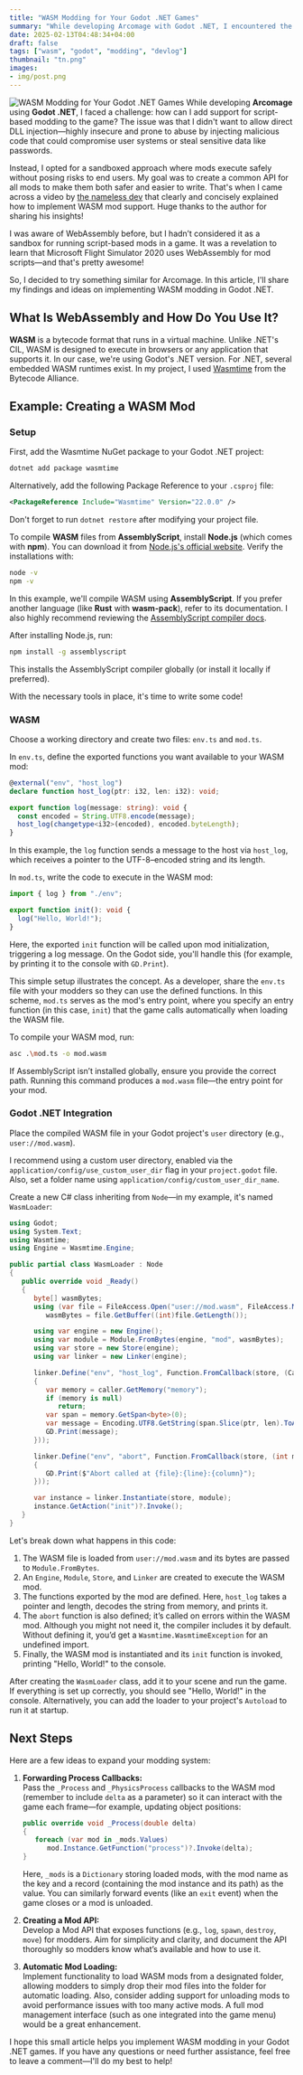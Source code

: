 ```yaml
---
title: "WASM Modding for Your Godot .NET Games"
summary: "While developing Arcomage with Godot .NET, I encountered the challenge of adding support for script-based modding to the game."
date: 2025-02-13T04:48:34+04:00
draft: false
tags: ["wasm", "godot", "modding", "devlog"]
thumbnail: "tn.png"
images:
- img/post.png
---
```

![WASM Modding for Your Godot .NET Games](img/post.png)
While developing **Arcomage** using **Godot .NET**, I faced a challenge: how can I add support for script-based modding to the game? The issue was that I didn't want to allow direct DLL injection—highly insecure and prone to abuse by injecting malicious code that could compromise user systems or steal sensitive data like passwords.

Instead, I opted for a sandboxed approach where mods execute safely without posing risks to end users. My goal was to create a common API for all mods to make them both safer and easier to write. That's when I came across a video by [the nameless dev](https://youtu.be/kcWVYeaFmqQ) that clearly and concisely explained how to implement WASM mod support. Huge thanks to the author for sharing his insights!

I was aware of WebAssembly before, but I hadn’t considered it as a sandbox for running script-based mods in a game. It was a revelation to learn that Microsoft Flight Simulator 2020 uses WebAssembly for mod scripts—and that's pretty awesome!

So, I decided to try something similar for Arcomage. In this article, I'll share my findings and ideas on implementing WASM modding in Godot .NET.

## What Is WebAssembly and How Do You Use It?

**WASM** is a bytecode format that runs in a virtual machine. Unlike .NET's CIL, WASM is designed to execute in browsers or any application that supports it. In our case, we're using Godot's .NET version. For .NET, several embedded WASM runtimes exist. In my project, I used [Wasmtime](https://wasmtime.dev/) from the Bytecode Alliance.

## Example: Creating a WASM Mod

### Setup

First, add the Wasmtime NuGet package to your Godot .NET project:
```bash
dotnet add package wasmtime
```
Alternatively, add the following Package Reference to your `.csproj` file:
```xml
<PackageReference Include="Wasmtime" Version="22.0.0" />
```
Don't forget to run `dotnet restore` after modifying your project file.

To compile **WASM** files from **AssemblyScript**, install **Node.js** (which comes with **npm**). You can download it from [Node.js's official website](https://nodejs.org/en). Verify the installations with:
```bash
node -v
npm -v
```

In this example, we'll compile WASM using **AssemblyScript**. If you prefer another language (like **Rust** with **wasm-pack**), refer to its documentation. I also highly recommend reviewing the [AssemblyScript compiler docs](https://www.assemblyscript.org/compiler.html).

After installing Node.js, run:
```bash
npm install -g assemblyscript
```
This installs the AssemblyScript compiler globally (or install it locally if preferred).

With the necessary tools in place, it's time to write some code!

### WASM

Choose a working directory and create two files: `env.ts` and `mod.ts`.

In `env.ts`, define the exported functions you want available to your WASM mod:
```typescript
@external("env", "host_log")
declare function host_log(ptr: i32, len: i32): void;

export function log(message: string): void {
  const encoded = String.UTF8.encode(message);
  host_log(changetype<i32>(encoded), encoded.byteLength);
}
```
In this example, the `log` function sends a message to the host via `host_log`, which receives a pointer to the UTF-8–encoded string and its length.

In `mod.ts`, write the code to execute in the WASM mod:
```typescript
import { log } from "./env";

export function init(): void {
  log("Hello, World!");
}
```
Here, the exported `init` function will be called upon mod initialization, triggering a log message. On the Godot side, you'll handle this (for example, by printing it to the console with `GD.Print`).

This simple setup illustrates the concept. As a developer, share the `env.ts` file with your modders so they can use the defined functions. In this scheme, `mod.ts` serves as the mod's entry point, where you specify an entry function (in this case, `init`) that the game calls automatically when loading the WASM file.

To compile your WASM mod, run:
```bash
asc .\mod.ts -o mod.wasm
```
If AssemblyScript isn’t installed globally, ensure you provide the correct path. Running this command produces a `mod.wasm` file—the entry point for your mod.

### Godot .NET Integration

Place the compiled WASM file in your Godot project's `user` directory (e.g., `user://mod.wasm`).

I recommend using a custom user directory, enabled via the `application/config/use_custom_user_dir` flag in your `project.godot` file. Also, set a folder name using `application/config/custom_user_dir_name`.

Create a new C# class inheriting from `Node`—in my example, it's named `WasmLoader`:
```csharp
using Godot;
using System.Text;
using Wasmtime;
using Engine = Wasmtime.Engine;

public partial class WasmLoader : Node
{
   public override void _Ready()
   {
      byte[] wasmBytes;
      using (var file = FileAccess.Open("user://mod.wasm", FileAccess.ModeFlags.Read))
         wasmBytes = file.GetBuffer((int)file.GetLength());

      using var engine = new Engine();
      using var module = Module.FromBytes(engine, "mod", wasmBytes);
      using var store = new Store(engine);
      using var linker = new Linker(engine);

      linker.Define("env", "host_log", Function.FromCallback(store, (Caller caller, int ptr, int len) =>
      {
         var memory = caller.GetMemory("memory");
         if (memory is null)
            return;
         var span = memory.GetSpan<byte>(0);
         var message = Encoding.UTF8.GetString(span.Slice(ptr, len).ToArray());
         GD.Print(message);
      }));

      linker.Define("env", "abort", Function.FromCallback(store, (int msg, int file, int line, int column) =>
      {
         GD.Print($"Abort called at {file}:{line}:{column}");
      }));

      var instance = linker.Instantiate(store, module);
      instance.GetAction("init")?.Invoke();
   }
}
```

Let's break down what happens in this code:

1. The WASM file is loaded from `user://mod.wasm` and its bytes are passed to `Module.FromBytes`.
2. An `Engine`, `Module`, `Store`, and `Linker` are created to execute the WASM mod.
3. The functions exported by the mod are defined. Here, `host_log` takes a pointer and length, decodes the string from memory, and prints it.
4. The `abort` function is also defined; it’s called on errors within the WASM mod. Although you might not need it, the compiler includes it by default. Without defining it, you’d get a `Wasmtime.WasmtimeException` for an undefined import.
5. Finally, the WASM mod is instantiated and its `init` function is invoked, printing "Hello, World!" to the console.

After creating the `WasmLoader` class, add it to your scene and run the game. If everything is set up correctly, you should see "Hello, World!" in the console. Alternatively, you can add the loader to your project's `Autoload` to run it at startup.

## Next Steps

Here are a few ideas to expand your modding system:

1. **Forwarding Process Callbacks:**  
   Pass the `_Process` and `_PhysicsProcess` callbacks to the WASM mod (remember to include `delta` as a parameter) so it can interact with the game each frame—for example, updating object positions:
   ```csharp
   public override void _Process(double delta)
   {
      foreach (var mod in _mods.Values)
         mod.Instance.GetFunction("process")?.Invoke(delta);
   }
   ```
   Here, `_mods` is a `Dictionary` storing loaded mods, with the mod name as the key and a record (containing the mod instance and its path) as the value. You can similarly forward events (like an `exit` event) when the game closes or a mod is unloaded.

2. **Creating a Mod API:**  
   Develop a Mod API that exposes functions (e.g., `log`, `spawn`, `destroy`, `move`) for modders. Aim for simplicity and clarity, and document the API thoroughly so modders know what’s available and how to use it.

3. **Automatic Mod Loading:**  
   Implement functionality to load WASM mods from a designated folder, allowing modders to simply drop their mod files into the folder for automatic loading. Also, consider adding support for unloading mods to avoid performance issues with too many active mods. A full mod management interface (such as one integrated into the game menu) would be a great enhancement.

I hope this small article helps you implement WASM modding in your Godot .NET games. If you have any questions or need further assistance, feel free to leave a comment—I'll do my best to help!